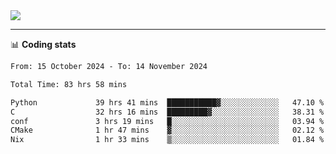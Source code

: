 <picture>
  <source
  srcset="https://github-readme-stats.vercel.app/api?username=sant0s12&show_icons=true&theme=dark"
  media="(prefers-color-scheme: dark)"
  />
  <source
  srcset="https://github-readme-stats.vercel.app/api?username=sant0s12&show_icons=true"
  media="(prefers-color-scheme: light)"
  />
  <img src="https://github-readme-stats.vercel.app/api?username=sant0s12&show_icons=true" />
</picture>

---

📊 **Coding stats**

<!--START_SECTION:waka-->

```txt
From: 15 October 2024 - To: 14 November 2024

Total Time: 83 hrs 58 mins

Python             39 hrs 41 mins  ███████████▓░░░░░░░░░░░░░   47.10 %
C                  32 hrs 16 mins  █████████▓░░░░░░░░░░░░░░░   38.31 %
conf               3 hrs 19 mins   █░░░░░░░░░░░░░░░░░░░░░░░░   03.94 %
CMake              1 hr 47 mins    ▓░░░░░░░░░░░░░░░░░░░░░░░░   02.12 %
Nix                1 hr 33 mins    ▒░░░░░░░░░░░░░░░░░░░░░░░░   01.84 %
```

<!--END_SECTION:waka-->
